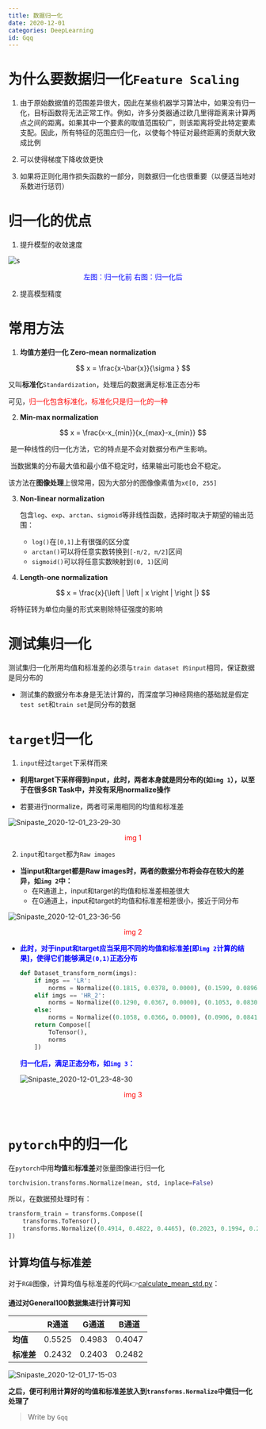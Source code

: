 ```yaml
---
title: 数据归一化
date: 2020-12-01 
categories: DeepLearning
id: Gqq
---
```


# 为什么要数据归一化`Feature Scaling`

1. 由于原始数据值的范围差异很大，因此在某些机器学习算法中，如果没有归一化，目标函数将无法正常工作。例如，许多分类器通过欧几里得距离来计算两点之间的距离。如果其中一个要素的取值范围较广，则该距离将受此特定要素支配。因此，所有特征的范围应归一化，以使每个特征对最终距离的贡献大致成比例

2. 可以使得梯度下降收敛更快

3. 如果将正则化用作损失函数的一部分，则数据归一化也很重要（以便适当地对系数进行惩罚）

   

# 归一化的优点

1. 提升模型的收敛速度

![s](https://tvax2.sinaimg.cn/large/005tpOh1ly1gl8fu5pj2xj30m8064wf8.jpg)

<center><font color='blue'>左图：归一化前 右图：归一化后</font></center>

2. 提高模型精度



# 常用方法

1. **均值方差归一化 Zero-mean normalization**

$$
x = \frac{x-\bar{x}}{\sigma }
$$

​		又叫**标准化**`Standardization`，处理后的数据满足标准正态分布

​		可见，<font color='red'>归一化包含标准化，标准化只是归一化的一种</font>

2. **Min-max normalization**

$$
x = \frac{x-x_{min}}{x_{max}-x_{min}}
$$

​		是一种线性的归一化方法，它的特点是不会对数据分布产生影响。

​		当数据集的分布最大值和最小值不稳定时，结果输出可能也会不稳定。

​		该方法在**图像处理**上很常用，因为大部分的图像像素值为`x∈[0, 255]`

3. **Non-linear normalization**

   包含`log`、`exp`、`arctan`、`sigmoid`等非线性函数，选择时取决于期望的输出范围：

   - `log()`在`[0,1]`上有很强的区分度
   - `arctan()`可以将任意实数转换到`[-π/2, π/2]`区间
   - `sigmoid()`可以将任意实数映射到`(0, 1)`区间

4. **Length-one normalization**

$$
x = \frac{x}{\left | \left | x \right | \right |}
$$

​		将特征转为单位向量的形式来剔除特征强度的影响

# 测试集归一化

测试集归一化所用均值和标准差的必须与`train dataset 的input`相同，保证数据是同分布的

- 测试集的数据分布本身是无法计算的，而深度学习神经网络的基础就是假定`test set`和`train set`是同分布的数据

# `target`归一化

1. `input`经过`target`下采样而来

- **利用target下采样得到input，此时，两者本身就是同分布的(如`img 1`），以至于在很多SR Task中，并没有采用normalize操作**

- 若要进行normalize，两者可采用相同的均值和标准差

![Snipaste_2020-12-01_23-29-30](https://tvax1.sinaimg.cn/large/005tpOh1ly1gl8rwkcf9rj30na064myt.jpg)

<center><font color='red'>img 1</font></center>

2. `input`和`target`都为`Raw images`

- **当input和target都是Raw images时，两者的数据分布将会存在较大的差异，如`img 2`中：**
  - 在R通道上，input和target的均值和标准差相差很大
  - 在G通道上，input和target的均值和标准差相差很小，接近于同分布

![Snipaste_2020-12-01_23-36-56](https://tvax2.sinaimg.cn/large/005tpOh1ly1gl8s4ayje7j30n406575x.jpg)

<center><font color='red'>img 2</font></center>

- <font color='blue'><b>此时，对于input和target应当采用不同的均值和标准差[即`img 2`计算的结果]，使得它们能够满足`(0,1)`正态分布</b></font>

  ```python
  def Dataset_transform_norm(imgs):
      if imgs == 'LR':
          norms = Normalize((0.1815, 0.0378, 0.0000), (0.1599, 0.0896, 1.0000)) # G通道无信息，所以标准差不能为0，因为分母不能为0
      elif imgs == 'HR_2':
          norms = Normalize((0.1290, 0.0367, 0.0000), (0.1053, 0.0830, 1.0000))
      else:
          norms = Normalize((0.1058, 0.0366, 0.0000), (0.0906, 0.0841, 1.0000))
      return Compose([
          ToTensor(),
          norms
      ])
  ```

  <font color='blue'><b>归一化后，满足正态分布，如`img 3`：</b></font>

  ![Snipaste_2020-12-01_23-48-30](https://tva2.sinaimg.cn/large/005tpOh1ly1gl8sgbh7rmj30mz0bpjun.jpg)

<center><font color='red'>img 3</font></center>

​		

# `pytorch`中的归一化

在`pytorch`中用**均值**和**标准差**对张量图像进行归一化

```python
torchvision.transforms.Normalize(mean, std, inplace=False)
```

所以，在数据预处理时有：

```python
transform_train = transforms.Compose([
    transforms.ToTensor(),
    transforms.Normalize((0.4914, 0.4822, 0.4465), (0.2023, 0.1994, 0.2010)),
])
```

## 计算均值与标准差

对于`RGB`图像，计算均值与标准差的代码👉[calculate_mean_std.py](https://github.com/zhgqcn/OpenSource/blob/main/tools/calculate_mean_std.py)：

**通过对General100数据集进行计算可知**

|            | **R通道** | **G通道** | **B通道** |
| ---------- | :-------: | :-------: | :-------: |
| **均值**   |  0.5525   |  0.4983   |  0.4047   |
| **标准差** |  0.2432   |  0.2403   |  0.2482   |

![Snipaste_2020-12-01_17-15-03](https://tvax3.sinaimg.cn/large/005tpOh1ly1gl8h2wvw3sj30mm02a3yy.jpg)

**之后，便可利用计算好的均值和标准差放入到`transforms.Normalize`中做归一化处理了**



> Write by `Gqq`